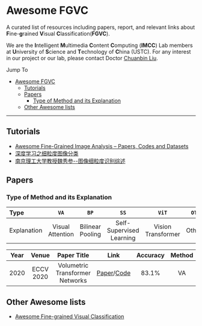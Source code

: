 # Awesome FGVC

A curated list of resources including papers, report, and relevant links about **F**ine-**g**rained **V**isual **C**lassification(**FGVC**). 

We are the **I**ntelligent **M**ultimedia **C**ontent **C**omputing (**IMCC**) Lab members at **U**niversity of **S**cience and **T**echnology of **C**hina (USTC). For any interest in our project or our lab, please contact Doctor [Chuanbin Liu](http://home.ustc.edu.cn/~lcb592/).

Jump To
- [Awesome FGVC](#awesome-fgvc)
  - [Tutorials](#tutorials)
  - [Papers](#papers)
    - [Type of Method and its Explanation](#type-of-method-and-its-explanation)
  - [Other Awesome lists](#other-awesome-lists)
---

## Tutorials
- [Awesome Fine-Grained Image Analysis – Papers, Codes and Datasets](http://www.weixiushen.com/project/Awesome_FGIA/Awesome_FGIA.html "Awesome Fine-Grained Image Analysis – Papers, Codes and Datasets")
- [深度学习之细粒度图像分类](https://www.bilibili.com/video/BV1oM4y1u7tC/)
- [南京理工大学教授魏秀参--图像细粒度识别综述](https://www.bilibili.com/video/BV1oU4y1g7my)
## Papers

### Type of Method and its Explanation

| Type        | `VA`       | `BP`       | `SS`       |  `ViT`     |  `OTS`     | 
|:----------- |:----------:|:----------:|:----------:|:----------:|:----------:|
| Explanation | Visual Attention | Bilinear Pooling | Self-Supervised Learning | Vision Transformer | Others |

| Year      |  Venue | Paper Title | Link | Accuracy| Method |
| :----: | :-----: | :-----------: | :------: | :------: |:------: |
| 2020 |ECCV 2020 | Volumetric Transformer Networks | [Paper](https://link.springer.com/chapter/10.1007/978-3-030-58604-1_34)/[Code](https://github.com/seungryong/VTNs/)| 83.1% | VA |

## Other Awesome lists
- [Awesome Fine-grained Visual Classification](https://github.com/LionRoarRoar/Awesome-Fine-grained-Visual-Classification)